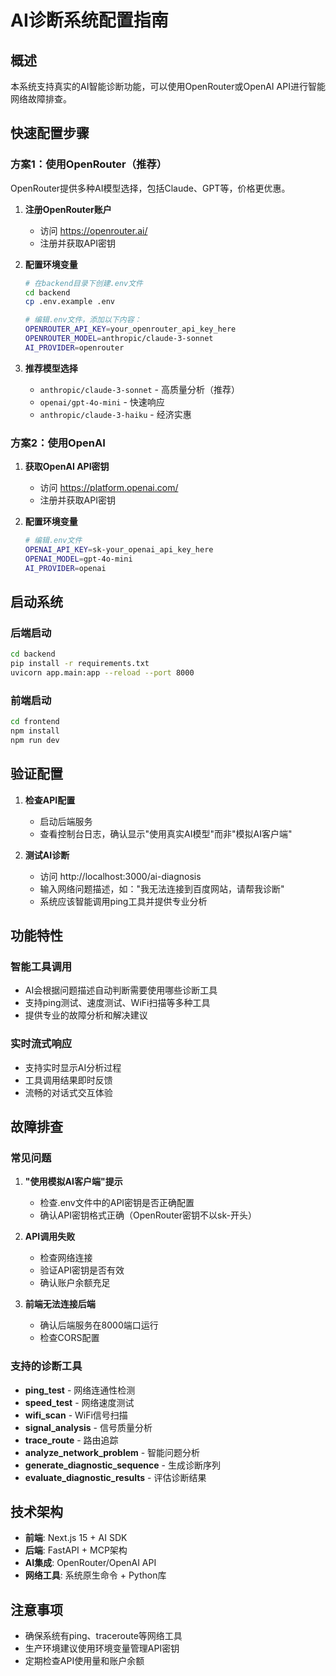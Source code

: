 # AI诊断系统配置指南

## 概述
本系统支持真实的AI智能诊断功能，可以使用OpenRouter或OpenAI API进行智能网络故障排查。

## 快速配置步骤

### 方案1：使用OpenRouter（推荐）
OpenRouter提供多种AI模型选择，包括Claude、GPT等，价格更优惠。

1. **注册OpenRouter账户**
   - 访问 https://openrouter.ai/
   - 注册并获取API密钥

2. **配置环境变量**
   ```bash
   # 在backend目录下创建.env文件
   cd backend
   cp .env.example .env
   
   # 编辑.env文件，添加以下内容：
   OPENROUTER_API_KEY=your_openrouter_api_key_here
   OPENROUTER_MODEL=anthropic/claude-3-sonnet
   AI_PROVIDER=openrouter
   ```

3. **推荐模型选择**
   - `anthropic/claude-3-sonnet` - 高质量分析（推荐）
   - `openai/gpt-4o-mini` - 快速响应
   - `anthropic/claude-3-haiku` - 经济实惠

### 方案2：使用OpenAI
1. **获取OpenAI API密钥**
   - 访问 https://platform.openai.com/
   - 注册并获取API密钥

2. **配置环境变量**
   ```bash
   # 编辑.env文件
   OPENAI_API_KEY=sk-your_openai_api_key_here
   OPENAI_MODEL=gpt-4o-mini
   AI_PROVIDER=openai
   ```

## 启动系统

### 后端启动
```bash
cd backend
pip install -r requirements.txt
uvicorn app.main:app --reload --port 8000
```

### 前端启动
```bash
cd frontend
npm install
npm run dev
```

## 验证配置

1. **检查API配置**
   - 启动后端服务
   - 查看控制台日志，确认显示"使用真实AI模型"而非"模拟AI客户端"

2. **测试AI诊断**
   - 访问 http://localhost:3000/ai-diagnosis
   - 输入网络问题描述，如："我无法连接到百度网站，请帮我诊断"
   - 系统应该智能调用ping工具并提供专业分析

## 功能特性

### 智能工具调用
- AI会根据问题描述自动判断需要使用哪些诊断工具
- 支持ping测试、速度测试、WiFi扫描等多种工具
- 提供专业的故障分析和解决建议

### 实时流式响应
- 支持实时显示AI分析过程
- 工具调用结果即时反馈
- 流畅的对话式交互体验

## 故障排查

### 常见问题
1. **"使用模拟AI客户端"提示**
   - 检查.env文件中的API密钥是否正确配置
   - 确认API密钥格式正确（OpenRouter密钥不以sk-开头）

2. **API调用失败**
   - 检查网络连接
   - 验证API密钥是否有效
   - 确认账户余额充足

3. **前端无法连接后端**
   - 确认后端服务在8000端口运行
   - 检查CORS配置

### 支持的诊断工具
- **ping_test** - 网络连通性检测
- **speed_test** - 网络速度测试
- **wifi_scan** - WiFi信号扫描
- **signal_analysis** - 信号质量分析
- **trace_route** - 路由追踪
- **analyze_network_problem** - 智能问题分析
- **generate_diagnostic_sequence** - 生成诊断序列
- **evaluate_diagnostic_results** - 评估诊断结果

## 技术架构
- **前端**: Next.js 15 + AI SDK
- **后端**: FastAPI + MCP架构
- **AI集成**: OpenRouter/OpenAI API
- **网络工具**: 系统原生命令 + Python库

## 注意事项
- 确保系统有ping、traceroute等网络工具
- 生产环境建议使用环境变量管理API密钥
- 定期检查API使用量和账户余额